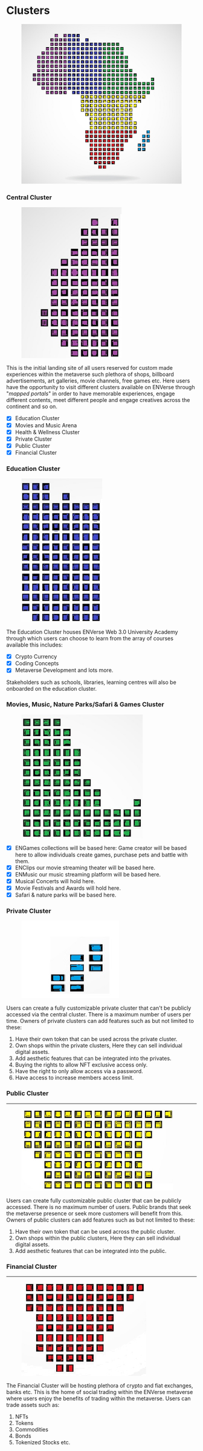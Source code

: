 # Clusters

<figure><img src="../../.gitbook/assets/ENLAND MAP.jpg" alt=""><figcaption></figcaption></figure>

### Central Cluster



<figure><img src="../../.gitbook/assets/cluster 6.jpg" alt=""><figcaption></figcaption></figure>

This is the initial landing site of all users reserved for custom made experiences within the metaverse such plethora of shops, billboard advertisements, art galleries, movie channels, free games etc. Here users have the opportunity to visit different clusters available on ENVerse through "_mapped portals_" in order to have memorable experiences, engage different contents, meet different people and engage creatives across the continent and so on.

* [x] Education Cluster
* [x] Movies and Music Arena
* [x] Health & Wellness Cluster
* [x] Private Cluster
* [x] Public Cluster
* [x] Financial Cluster

### Education Cluster



<figure><img src="../../.gitbook/assets/cluster 5.jpg" alt=""><figcaption></figcaption></figure>

The Education Cluster houses ENVerse Web 3.0 University Academy through which users can choose to learn from the array of courses available this includes:

* [x] Crypto Currency
* [x] Coding Concepts
* [x] Metaverse Development and lots more.

Stakeholders such as schools, libraries, learning centres will also be onboarded on the education cluster.

### Movies, Music, Nature Parks/Safari & Games Cluster



<figure><img src="../../.gitbook/assets/cluster 4.jpg" alt=""><figcaption></figcaption></figure>

* [x] ENGames collections will be based here:  Game creator will be based here to allow individuals create games, purchase pets and battle with them.
* [x] ENClips our movie streaming theater will be based here.
* [x] ENMusic our music streaming platform will be based here.
* [x] Musical Concerts will hold here.
* [x] Movie Festivals and Awards will hold here.
* [x] Safari & nature parks will be based here.

### Private Cluster



<figure><img src="../../.gitbook/assets/cluster1.jpg" alt=""><figcaption></figcaption></figure>

Users can create a fully customizable private cluster that can't be publicly accessed via the central cluster. There is a maximum number of users per time. Owners of private clusters can add features such as but not limited to these:

1. Have their own token that can be used across the private cluster.
2. Own shops within the private clusters, Here they can sell individual digital assets.
3. Add aesthetic features that can be integrated into the privates.
4. Buying the rights to allow NFT exclusive access only.
5. Have the right to only allow access via a password.
6. Have access to increase members access limit.

### P**ublic Cluster**

****

<figure><img src="../../.gitbook/assets/cluster 3.jpg" alt=""><figcaption></figcaption></figure>

Users can create fully customizable public cluster that can be publicly accessed. There is no maximum number of users. Public brands that seek the metaverse presence or seek more customers will benefit from this. Owners of public clusters can add features such as but not limited to these:

1. Have their own token that can be used across the public cluster.
2. Own shops within the public clusters, Here they can sell individual digital assets.
3. Add aesthetic features that can be integrated into the public.

### Financial **Cluster**

****

<figure><img src="../../.gitbook/assets/cluster 2.jpg" alt=""><figcaption></figcaption></figure>

The Financial Cluster will be hosting plethora of crypto and fiat exchanges, banks etc. This is the home of social trading within the ENVerse metaverse where users enjoy the benefits of trading within the metaverse. Users can trade assets such as:

1. NFTs
2. Tokens
3. Commodities
4. Bonds
5. Tokenized Stocks etc.
